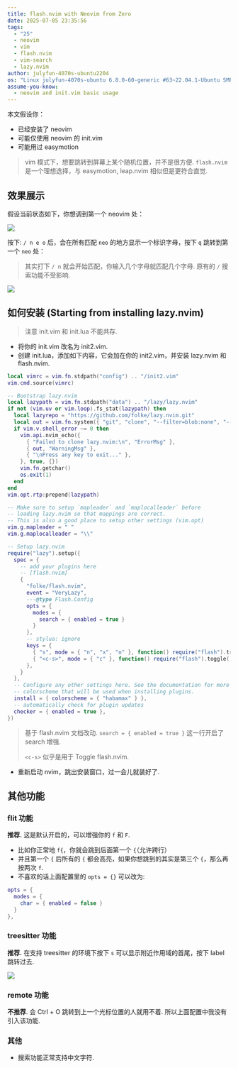 ```yaml
---
title: flash.nvim with Neovim from Zero
date: 2025-07-05 23:35:56
tags:
  - "25"
  - neovim
  - vim
  - flash.nvim
  - vim-search
  - lazy.nvim
author: julyfun-4070s-ubuntu2204
os: "Linux julyfun-4070s-ubuntu 6.8.0-60-generic #63~22.04.1-Ubuntu SMP PREEMPT_DYNAMIC Tue Apr 22 19:00:15 UTC 2 x86_64 x86_64 x86_64 GNU/Linux"
assume-you-know:
  - neovim and init.vim basic usage
---
```


本文假设你：
- 已经安装了 neovim
- 可能仅使用 neovim 的 init.vim
- 可能用过 easymotion

> vim 模式下，想要跳转到屏幕上某个随机位置，并不是很方便. `flash.nvim` 是一个理想选择，与 easymotion, leap.nvim 相似但是更符合直觉.

## 效果展示

假设当前状态如下，你想调到第一个 neovim 处：

![](https://how-to-1258460161.cos.ap-shanghai.myqcloud.com/how-to20250705233907.png)

按下: `/ n e o` 后，会在所有匹配 `neo` 的地方显示一个标识字母，按下 `q` 跳转到第一个 `neo` 处：
> 其实打下 `/ n` 就会开始匹配，你输入几个字母就匹配几个字母. 原有的 `/` 搜索功能不受影响.

![](https://how-to-1258460161.cos.ap-shanghai.myqcloud.com/how-to20250705234039.png)

## 如何安装 (Starting from installing lazy.nvim)

> 注意 init.vim 和 init.lua 不能共存.
- 将你的 init.vim 改名为 init2.vim.
- 创建 init.lua，添加如下内容，它会加在你的 init2.vim，并安装 lazy.nvim 和 flash.nvim.

```lua
local vimrc = vim.fn.stdpath("config") .. "/init2.vim"
vim.cmd.source(vimrc)

-- Bootstrap lazy.nvim
local lazypath = vim.fn.stdpath("data") .. "/lazy/lazy.nvim"
if not (vim.uv or vim.loop).fs_stat(lazypath) then
  local lazyrepo = "https://github.com/folke/lazy.nvim.git"
  local out = vim.fn.system({ "git", "clone", "--filter=blob:none", "--branch=stable", lazyrepo, lazypath })
  if vim.v.shell_error ~= 0 then
    vim.api.nvim_echo({
      { "Failed to clone lazy.nvim:\n", "ErrorMsg" },
      { out, "WarningMsg" },
      { "\nPress any key to exit..." },
    }, true, {})
    vim.fn.getchar()
    os.exit(1)
  end
end
vim.opt.rtp:prepend(lazypath)

-- Make sure to setup `mapleader` and `maplocalleader` before
-- loading lazy.nvim so that mappings are correct.
-- This is also a good place to setup other settings (vim.opt)
vim.g.mapleader = " "
vim.g.maplocalleader = "\\"

-- Setup lazy.nvim
require("lazy").setup({
  spec = {
    -- add your plugins here
    -- [flash.nvim]
    {
      "folke/flash.nvim",
      event = "VeryLazy",
      ---@type Flash.Config
      opts = {
        modes = {
          search = { enabled = true }
        }
      },
      -- stylua: ignore
      keys = {
        { "s", mode = { "n", "x", "o" }, function() require("flash").treesitter() end, desc = "Flash Treesitter" },
        { "<c-s>", mode = { "c" }, function() require("flash").toggle() end, desc = "Toggle Flash Search" },
      },
    }
  },
  -- Configure any other settings here. See the documentation for more details.
  -- colorscheme that will be used when installing plugins.
  install = { colorscheme = { "habamax" } },
  -- automatically check for plugin updates
  checker = { enabled = true },
})

```
> 基于 flash.nvim 文档改动. `search = { enabled = true }` 这一行开启了 search 增强.
>
> `<c-s>` 似乎是用于 Toggle flash.nvim.

- 重新启动 nvim，跳出安装窗口，过一会儿就装好了.

## 其他功能

### flit 功能

**推荐.** 这是默认开启的，可以增强你的 `f` 和 `F`.
- 比如你正常地 `f{`，你就会跳到后面第一个 `{`（允许跨行）
- 并且第一个 `{` 后所有的 `{` 都会高亮，如果你想跳到的其实是第三个 `{`，那么再按两次 `f`. 
- 不喜欢的话上面配置里的 `opts = {}` 可以改为:
```lua
opts = {
  modes = {
    char = { enabled = false }
  }
},
```

### treesitter 功能

**推荐.** 在支持 treesitter 的环境下按下 `s` 可以显示附近作用域的首尾，按下 label 跳转过去.

![](https://how-to-1258460161.cos.ap-shanghai.myqcloud.com/how-to20250705235815.png)

### remote 功能

**不推荐**. 会 Ctrl + O 跳转到上一个光标位置的人就用不着. 所以上面配置中我没有引入该功能.

### 其他

- 搜索功能正常支持中文字符.

